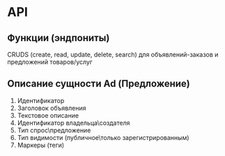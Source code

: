 # API

## Функции (эндпониты)

CRUDS (create, read, update, delete, search) для объявлений-заказов и предложений товаров/услуг

## Описание сущности Ad (Предложение)

1. Идентификатор
2. Заголовок объявления
3. Текстовое описание
4. Идентификатор владельца\создателя
5. Тип спрос\предложение
6. Тип видимости (публичное\только зарегистрированным)
7. Маркеры (теги)
